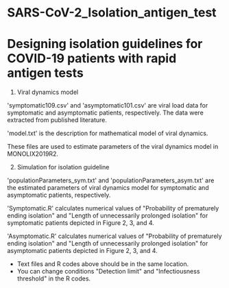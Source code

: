 # SARS-CoV-2_Isolation_antigen_test

# Designing isolation guidelines for COVID-19 patients with rapid antigen tests


1) Viral dynamics model

'symptomatic109.csv' and 'asymptomatic101.csv' are viral load data for symptomatic and asymptomatic patients, respectively. The data were extracted from published literature.

'model.txt' is the description for mathematical model of viral dynamics.

These files are used to estimate parameters of the viral dynamics model in MONOLIX2019R2.


2) Simulation for isolation guideline

'populationParameters_sym.txt' and 'populationParameters_asym.txt' are the estimated parameters of viral dynamics model for symptomatic and asymptomatic patients, respectively.

'Symptomatic.R' calculates numerical values of "Probability of prematurely ending isolation" and "Length of unnecessarily prolonged isolation" for symptomatic patients depicted in Figure 2, 3, and  4.

'Asymptomatic.R' calculates numerical values of "Probability of prematurely ending isolation" and "Length of unnecessarily prolonged isolation" for asymptomatic patients depicted in Figure 2, 3, and  4.

* Text files and R codes above should be in the same location.
* You can change conditions "Detection limit" and "Infectiousness threshold" in the R codes. 
